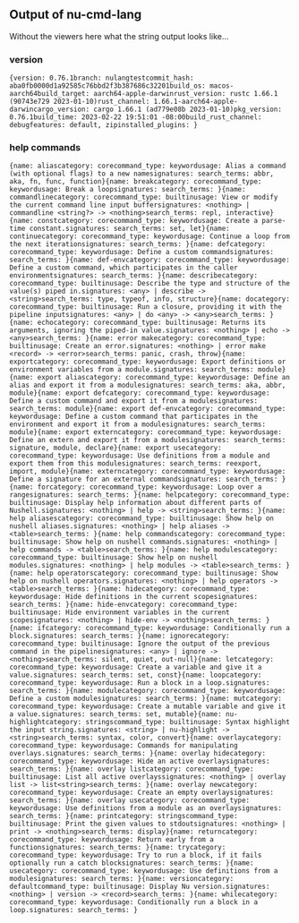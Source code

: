 
## Output of nu-cmd-lang

Without the viewers here what the string output looks like...

### version

`
{version: 0.76.1branch: nulangtestcommit_hash: aba0fb0000d1a92585c76bbd2f3b387686c32201build_os: macos-aarch64build_target: aarch64-apple-darwinrust_version: rustc 1.66.1 (90743e729 2023-01-10)rust_channel: 1.66.1-aarch64-apple-darwincargo_version: cargo 1.66.1 (ad779e08b 2023-01-10)pkg_version: 0.76.1build_time: 2023-02-22 19:51:01 -08:00build_rust_channel: debugfeatures: default, zipinstalled_plugins: }
`

### help commands

`
{name: aliascategory: corecommand_type: keywordusage: Alias a command (with optional flags) to a new namesignatures: search_terms: abbr, aka, fn, func, function}{name: breakcategory: corecommand_type: keywordusage: Break a loopsignatures: search_terms: }{name: commandlinecategory: corecommand_type: builtinusage: View or modify the current command line input buffersignatures: <nothing> | commandline <string?> -> <nothing>search_terms: repl, interactive}{name: constcategory: corecommand_type: keywordusage: Create a parse-time constant.signatures: search_terms: set, let}{name: continuecategory: corecommand_type: keywordusage: Continue a loop from the next iterationsignatures: search_terms: }{name: defcategory: corecommand_type: keywordusage: Define a custom commandsignatures: search_terms: }{name: def-envcategory: corecommand_type: keywordusage: Define a custom command, which participates in the caller environmentsignatures: search_terms: }{name: describecategory: corecommand_type: builtinusage: Describe the type and structure of the value(s) piped in.signatures: <any> | describe -> <string>search_terms: type, typeof, info, structure}{name: docategory: corecommand_type: builtinusage: Run a closure, providing it with the pipeline inputsignatures: <any> | do <any> -> <any>search_terms: }{name: echocategory: corecommand_type: builtinusage: Returns its arguments, ignoring the piped-in value.signatures: <nothing> | echo -> <any>search_terms: }{name: error makecategory: corecommand_type: builtinusage: Create an error.signatures: <nothing> | error make <record> -> <error>search_terms: panic, crash, throw}{name: exportcategory: corecommand_type: keywordusage: Export definitions or environment variables from a module.signatures: search_terms: module}{name: export aliascategory: corecommand_type: keywordusage: Define an alias and export it from a modulesignatures: search_terms: aka, abbr, module}{name: export defcategory: corecommand_type: keywordusage: Define a custom command and export it from a modulesignatures: search_terms: module}{name: export def-envcategory: corecommand_type: keywordusage: Define a custom command that participates in the environment and export it from a modulesignatures: search_terms: module}{name: export externcategory: corecommand_type: keywordusage: Define an extern and export it from a modulesignatures: search_terms: signature, module, declare}{name: export usecategory: corecommand_type: keywordusage: Use definitions from a module and export them from this modulesignatures: search_terms: reexport, import, module}{name: externcategory: corecommand_type: keywordusage: Define a signature for an external commandsignatures: search_terms: }{name: forcategory: corecommand_type: keywordusage: Loop over a rangesignatures: search_terms: }{name: helpcategory: corecommand_type: builtinusage: Display help information about different parts of Nushell.signatures: <nothing> | help -> <string>search_terms: }{name: help aliasescategory: corecommand_type: builtinusage: Show help on nushell aliases.signatures: <nothing> | help aliases -> <table>search_terms: }{name: help commandscategory: corecommand_type: builtinusage: Show help on nushell commands.signatures: <nothing> | help commands -> <table>search_terms: }{name: help modulescategory: corecommand_type: builtinusage: Show help on nushell modules.signatures: <nothing> | help modules -> <table>search_terms: }{name: help operatorscategory: corecommand_type: builtinusage: Show help on nushell operators.signatures: <nothing> | help operators -> <table>search_terms: }{name: hidecategory: corecommand_type: keywordusage: Hide definitions in the current scopesignatures: search_terms: }{name: hide-envcategory: corecommand_type: builtinusage: Hide environment variables in the current scopesignatures: <nothing> | hide-env -> <nothing>search_terms: }{name: ifcategory: corecommand_type: keywordusage: Conditionally run a block.signatures: search_terms: }{name: ignorecategory: corecommand_type: builtinusage: Ignore the output of the previous command in the pipelinesignatures: <any> | ignore -> <nothing>search_terms: silent, quiet, out-null}{name: letcategory: corecommand_type: keywordusage: Create a variable and give it a value.signatures: search_terms: set, const}{name: loopcategory: corecommand_type: keywordusage: Run a block in a loop.signatures: search_terms: }{name: modulecategory: corecommand_type: keywordusage: Define a custom modulesignatures: search_terms: }{name: mutcategory: corecommand_type: keywordusage: Create a mutable variable and give it a value.signatures: search_terms: set, mutable}{name: nu-highlightcategory: stringscommand_type: builtinusage: Syntax highlight the input string.signatures: <string> | nu-highlight -> <string>search_terms: syntax, color, convert}{name: overlaycategory: corecommand_type: keywordusage: Commands for manipulating overlays.signatures: search_terms: }{name: overlay hidecategory: corecommand_type: keywordusage: Hide an active overlaysignatures: search_terms: }{name: overlay listcategory: corecommand_type: builtinusage: List all active overlayssignatures: <nothing> | overlay list -> list<string>search_terms: }{name: overlay newcategory: corecommand_type: keywordusage: Create an empty overlaysignatures: search_terms: }{name: overlay usecategory: corecommand_type: keywordusage: Use definitions from a module as an overlaysignatures: search_terms: }{name: printcategory: stringscommand_type: builtinusage: Print the given values to stdoutsignatures: <nothing> | print -> <nothing>search_terms: display}{name: returncategory: corecommand_type: keywordusage: Return early from a functionsignatures: search_terms: }{name: trycategory: corecommand_type: keywordusage: Try to run a block, if it fails optionally run a catch blocksignatures: search_terms: }{name: usecategory: corecommand_type: keywordusage: Use definitions from a modulesignatures: search_terms: }{name: versioncategory: defaultcommand_type: builtinusage: Display Nu version.signatures: <nothing> | version -> <record>search_terms: }{name: whilecategory: corecommand_type: keywordusage: Conditionally run a block in a loop.signatures: search_terms: }
`